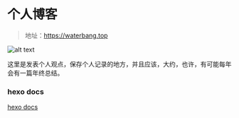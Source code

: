 # 个人博客

> 地址：https://waterbang.top

![alt text](source/_posts/2024/FEDAY/halou.jpg)

这里是发表个人观点，保存个人记录的地方，并且应该，大约，也许，有可能每年会有一篇年终总结。


### hexo docs

[hexo docs](https://hexo.io/zh-cn/docs/commands)